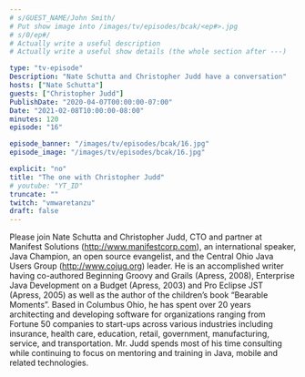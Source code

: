 ```yaml
---
# s/GUEST_NAME/John Smith/
# Put show image into /images/tv/episodes/bcak/<ep#>.jpg
# s/0/ep#/
# Actually write a useful description
# Actually write a useful show details (the whole section after ---)

type: "tv-episode"
Description: "Nate Schutta and Christopher Judd have a conversation"
hosts: ["Nate Schutta"]
guests: ["Christopher Judd"]
PublishDate: "2020-04-07T00:00:00-07:00"
Date: "2021-02-08T10:00:00-08:00"
minutes: 120
episode: "16"

episode_banner: "/images/tv/episodes/bcak/16.jpg"
episode_image: "/images/tv/episodes/bcak/16.jpg"

explicit: "no"
title: "The one with Christopher Judd"
# youtube: "YT_ID"
truncate: ""
twitch: "vmwaretanzu"
draft: false
---
```


Please join Nate Schutta and Christopher Judd, CTO and partner at Manifest Solutions (http://www.manifestcorp.com), an international speaker, Java Champion, an open source evangelist, and the Central Ohio Java Users Group (http://www.cojug.org) leader. He is an accomplished writer having co-authored Beginning Groovy and Grails (Apress, 2008), Enterprise Java Development on a Budget (Apress, 2003) and Pro Eclipse JST (Apress, 2005) as well as the author of the children’s book “Bearable Moments”. Based in Columbus Ohio, he has spent over 20 years architecting and developing software for organizations ranging from Fortune 50 companies to start-ups across various industries including insurance, health care, education, retail, government, manufacturing, service, and transportation. Mr. Judd spends most of his time consulting while continuing to focus on mentoring and training in Java, mobile and related technologies.
